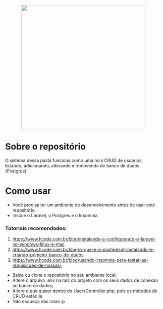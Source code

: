 <p align="center"><a href="https://laravel.com" target="_blank"><img src="https://raw.githubusercontent.com/laravel/art/master/logo-lockup/5%20SVG/2%20CMYK/1%20Full%20Color/laravel-logolockup-cmyk-red.svg" width="400"></a></p>

# Sobre o repositório
O sistema dessa pasta funciona como uma mini CRUD de usuários, listando, adicionando, alterando e removendo do banco de dados (Postgres). 

# Como usar
* Você precisa ter um ambiente de desenvolvimento antes de usar este repositório.
* Instale o Laravel, o Postgres e o Insomnia.

### Tutoriais recomendados:
1. https://www.hcode.com.br/blog/instalando-e-configurando-o-laravel-no-windows-linux-e-mac
2. https://www.hcode.com.br/blog/o-que-e-o-postgresql-instalando-e-criando-primeiro-banco-de-dados
3. https://www.hcode.com.br/blog/usando-insomnia-para-testar-as-requisicoes-de-nossas-

* Baixe ou clone o repositório no seu ambiente local;
* Altere o arquivo .env na raiz do projeto com os seus dados de conexão ao banco de dados;
* Altere o que quiser dentro do UsersController.php, pois os métodos do CRUD estão lá.
* Não esqueça das rotas :p


